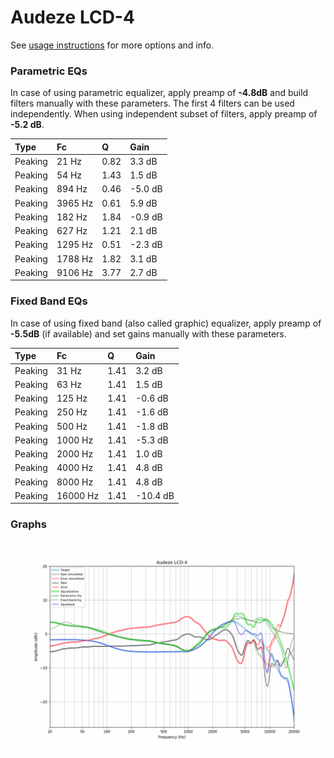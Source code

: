 # Audeze LCD-4
See [usage instructions](https://github.com/jaakkopasanen/AutoEq#usage) for more options and info.

### Parametric EQs
In case of using parametric equalizer, apply preamp of **-4.8dB** and build filters manually
with these parameters. The first 4 filters can be used independently.
When using independent subset of filters, apply preamp of **-5.2 dB**.

| Type    | Fc      |    Q | Gain    |
|:--------|:--------|:-----|:--------|
| Peaking | 21 Hz   | 0.82 | 3.3 dB  |
| Peaking | 54 Hz   | 1.43 | 1.5 dB  |
| Peaking | 894 Hz  | 0.46 | -5.0 dB |
| Peaking | 3965 Hz | 0.61 | 5.9 dB  |
| Peaking | 182 Hz  | 1.84 | -0.9 dB |
| Peaking | 627 Hz  | 1.21 | 2.1 dB  |
| Peaking | 1295 Hz | 0.51 | -2.3 dB |
| Peaking | 1788 Hz | 1.82 | 3.1 dB  |
| Peaking | 9106 Hz | 3.77 | 2.7 dB  |

### Fixed Band EQs
In case of using fixed band (also called graphic) equalizer, apply preamp of **-5.5dB**
(if available) and set gains manually with these parameters.

| Type    | Fc       |    Q | Gain     |
|:--------|:---------|:-----|:---------|
| Peaking | 31 Hz    | 1.41 | 3.2 dB   |
| Peaking | 63 Hz    | 1.41 | 1.5 dB   |
| Peaking | 125 Hz   | 1.41 | -0.6 dB  |
| Peaking | 250 Hz   | 1.41 | -1.6 dB  |
| Peaking | 500 Hz   | 1.41 | -1.8 dB  |
| Peaking | 1000 Hz  | 1.41 | -5.3 dB  |
| Peaking | 2000 Hz  | 1.41 | 1.0 dB   |
| Peaking | 4000 Hz  | 1.41 | 4.8 dB   |
| Peaking | 8000 Hz  | 1.41 | 4.8 dB   |
| Peaking | 16000 Hz | 1.41 | -10.4 dB |

### Graphs
![](./Audeze%20LCD-4.png)